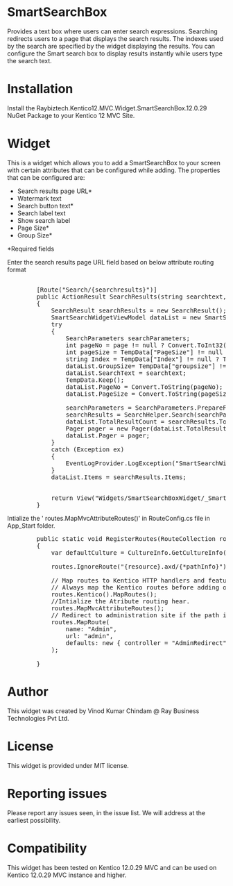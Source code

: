 # SmartSearchBox

Provides a text box where users can enter search expressions. Searching redirects users to a page that displays the search results. The indexes used by the search are specified by the widget displaying the results. You can configure the Smart search box to display results instantly while users type the search text.

# Installation

Install the Raybiztech.Kentico12.MVC.Widget.SmartSearchBox.12.0.29 NuGet Package to your Kentico 12 MVC Site. 

# Widget

This is a widget which allows you to add a SmartSearchBox to your screen with certain attributes that can be configured while adding. The properties that can be configured are:

- Search results page URL*
- Watermark text
- Search button text*
- Search label text
- Show search label
- Page Size*
- Group Size*

*Required fields

Enter the search results page URL field based on below attribute routing format
<pre>		
        [Route("Search/{searchresults}")]
        public ActionResult SearchResults(string searchtext, string page)
        {
            SearchResult searchResults = new SearchResult();
            SmartSearchWidgetViewModel dataList = new SmartSearchWidgetViewModel();
            try
            {
                SearchParameters searchParameters;
                int pageNo = page != null ? Convert.ToInt32(page) : 1;
                int pageSize = TempData["PageSize"] != null ? Convert.ToInt32(TempData["PageSize"].ToString()) : 6;
                string Index = TempData["Index"] != null ? TempData["Index"].ToString() : "";
                dataList.GroupSize= TempData["groupsize"] != null ?TempData["groupsize"].ToString(): "10";
                dataList.SearchText = searchtext;
                TempData.Keep();
                dataList.PageNo = Convert.ToString(pageNo);
                dataList.PageSize = Convert.ToString(pageSize);
               
                searchParameters = SearchParameters.PrepareForPages(searchtext, new[] { Index }, pageNo, pageSize, MembershipContext.AuthenticatedUser);
                searchResults = SearchHelper.Search(searchParameters);
                dataList.TotalResultCount = searchResults.TotalNumberOfResults;
                Pager pager = new Pager(dataList.TotalResultCount, pageNo, Convert.ToInt32(dataList.PageSize) , Convert.ToInt32(dataList.GroupSize));
                dataList.Pager = pager;
            }
            catch (Exception ex)
            {
                EventLogProvider.LogException("SmartSearchWidgetController", "SearchResults", ex);
            }
            dataList.Items = searchResults.Items;


            return View("Widgets/SmartSearchBoxWidget/_SmartSearchResultWidget", dataList);
        }
</pre>

Intialize the ' routes.MapMvcAttributeRoutes()'  in RouteConfig.cs file in App_Start folder.
 <pre>
        public static void RegisterRoutes(RouteCollection routes)
        {
            var defaultCulture = CultureInfo.GetCultureInfo("en-US");

            routes.IgnoreRoute("{resource}.axd/{*pathInfo}");

            // Map routes to Kentico HTTP handlers and features enabled in ApplicationConfig.cs
            // Always map the Kentico routes before adding other routes. Issues may occur if Kentico URLs are matched by a general route, for example images might not be displayed on pages
            routes.Kentico().MapRoutes();
            //Intialize the Atribute routing hear.
            routes.MapMvcAttributeRoutes();
            // Redirect to administration site if the path is "admin"
            routes.MapRoute(
                name: "Admin",
                url: "admin",
                defaults: new { controller = "AdminRedirect", action = "Index" }
            );

		}
</pre>	

# Author

This widget was created by Vinod Kumar Chindam @ Ray Business Technologies Pvt Ltd.

# License

This widget is provided under MIT license.

# Reporting issues

Please report any issues seen, in the issue list. We will address at the earliest possibility.

# Compatibility

This widget has been tested on Kentico 12.0.29 MVC and can be used on Kentico 12.0.29 MVC instance and higher.
